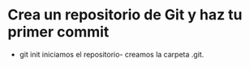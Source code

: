 # Crea un repositorio de Git y haz tu primer commit

* git init iniciamos el repositorio- creamos la carpeta .git.

